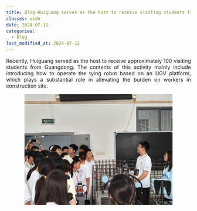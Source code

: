 ```yaml
---
title: Blog-Huiguang serves as the host to receive visiting students from Guangdong Province
classes: wide
date: 2024-07-12
categories: 
  - Blog
last_modified_at: 2024-07-12
---
```


<div style="text-align: justify;">
  <p> 
  Recently, Huiguang served as the host to receive approximately 100 visiting students from Guangdong. The contents of this activity mainly include 
  introducing how to operate the tying robot based on an UGV platform, which plays a substantial role in allevating the burden on workers in construction site.
  </p>
</div>


<div style="display: flex; justify-content: center; align-items: center; margin: 0 auto;">
  <img src="/web_resources\post\vistors-from-guangdong.jpg" style="max-width: 80%; height: auto; margin-bottom: 10px;" />
</div>
